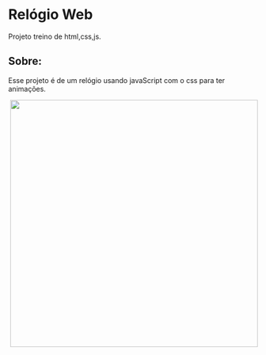 <h1>Relógio Web</h1>
<p>Projeto treino de html,css,js.</p>
<h2>Sobre:</h2>
<p>Esse projeto é de um relógio usando javaScript com o css para ter animações.</p>
<div align="right">
<img src="https://user-images.githubusercontent.com/72951026/165782737-7ec3a7b6-c526-4627-b24d-d81a1e77950f.png" width=500px>
</div>
